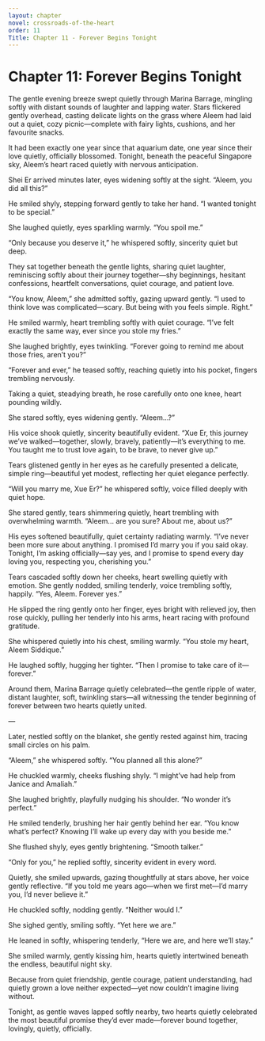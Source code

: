 ```yaml
---
layout: chapter
novel: crossroads-of-the-heart
order: 11
Title: Chapter 11 - Forever Begins Tonight
---
```


# **Chapter 11: Forever Begins Tonight**

The gentle evening breeze swept quietly through Marina Barrage, mingling softly with distant sounds of laughter and lapping water. Stars flickered gently overhead, casting delicate lights on the grass where Aleem had laid out a quiet, cozy picnic—complete with fairy lights, cushions, and her favourite snacks.

It had been exactly one year since that aquarium date, one year since their love quietly, officially blossomed. Tonight, beneath the peaceful Singapore sky, Aleem’s heart raced quietly with nervous anticipation.

Shei Er arrived minutes later, eyes widening softly at the sight. “Aleem, you did all this?”

He smiled shyly, stepping forward gently to take her hand. “I wanted tonight to be special.”

She laughed quietly, eyes sparkling warmly. “You spoil me.”

“Only because you deserve it,” he whispered softly, sincerity quiet but deep.

They sat together beneath the gentle lights, sharing quiet laughter, reminiscing softly about their journey together—shy beginnings, hesitant confessions, heartfelt conversations, quiet courage, and patient love.

“You know, Aleem,” she admitted softly, gazing upward gently. “I used to think love was complicated—scary. But being with you feels simple. Right.”

He smiled warmly, heart trembling softly with quiet courage. “I’ve felt exactly the same way, ever since you stole my fries.”

She laughed brightly, eyes twinkling. “Forever going to remind me about those fries, aren’t you?”

“Forever and ever,” he teased softly, reaching quietly into his pocket, fingers trembling nervously.

Taking a quiet, steadying breath, he rose carefully onto one knee, heart pounding wildly.

She stared softly, eyes widening gently. “Aleem...?”

His voice shook quietly, sincerity beautifully evident. “Xue Er, this journey we’ve walked—together, slowly, bravely, patiently—it’s everything to me. You taught me to trust love again, to be brave, to never give up.”

Tears glistened gently in her eyes as he carefully presented a delicate, simple ring—beautiful yet modest, reflecting her quiet elegance perfectly.

“Will you marry me, Xue Er?” he whispered softly, voice filled deeply with quiet hope.

She stared gently, tears shimmering quietly, heart trembling with overwhelming warmth. “Aleem... are you sure? About me, about us?”

His eyes softened beautifully, quiet certainty radiating warmly. “I’ve never been more sure about anything. I promised I’d marry you if you said okay. Tonight, I’m asking officially—say yes, and I promise to spend every day loving you, respecting you, cherishing you.”

Tears cascaded softly down her cheeks, heart swelling quietly with emotion. She gently nodded, smiling tenderly, voice trembling softly, happily. “Yes, Aleem. Forever yes.”

He slipped the ring gently onto her finger, eyes bright with relieved joy, then rose quickly, pulling her tenderly into his arms, heart racing with profound gratitude.

She whispered quietly into his chest, smiling warmly. “You stole my heart, Aleem Siddique.”

He laughed softly, hugging her tighter. “Then I promise to take care of it—forever.”

Around them, Marina Barrage quietly celebrated—the gentle ripple of water, distant laughter, soft, twinkling stars—all witnessing the tender beginning of forever between two hearts quietly united.

—

Later, nestled softly on the blanket, she gently rested against him, tracing small circles on his palm.

“Aleem,” she whispered softly. “You planned all this alone?”

He chuckled warmly, cheeks flushing shyly. “I might’ve had help from Janice and Amaliah.”

She laughed brightly, playfully nudging his shoulder. “No wonder it’s perfect.”

He smiled tenderly, brushing her hair gently behind her ear. “You know what’s perfect? Knowing I’ll wake up every day with you beside me.”

She flushed shyly, eyes gently brightening. “Smooth talker.”

“Only for you,” he replied softly, sincerity evident in every word.

Quietly, she smiled upwards, gazing thoughtfully at stars above, her voice gently reflective. “If you told me years ago—when we first met—I’d marry you, I’d never believe it.”

He chuckled softly, nodding gently. “Neither would I.”

She sighed gently, smiling softly. “Yet here we are.”

He leaned in softly, whispering tenderly, “Here we are, and here we’ll stay.”

She smiled warmly, gently kissing him, hearts quietly intertwined beneath the endless, beautiful night sky.

Because from quiet friendship, gentle courage, patient understanding, had quietly grown a love neither expected—yet now couldn’t imagine living without.

Tonight, as gentle waves lapped softly nearby, two hearts quietly celebrated the most beautiful promise they’d ever made—forever bound together, lovingly, quietly, officially.